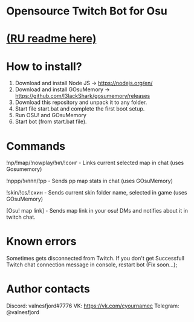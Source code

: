 # Opensource Twitch Bot for Osu

# [(RU readme here)](README_RU.md)

# How to install?

1. Download and install Node JS -> https://nodejs.org/en/
2. Download and install GOsuMemory -> https://github.com/l3lackShark/gosumemory/releases
3. Download this repository and unpack it to any folder.
4. Start file start.bat and complete the first boot setup.
5. Run OSU! and GOsuMemory
6. Start bot (from start.bat file).

# Commands

!np/!map/!nowplay/!нп/!сонг - Links current selected map in chat (uses Gosumemory)

!nppp/!нппп/!pp - Sends pp map stats in chat (uses GOsuMemory)

!skin/!cs/!скин - Sends current skin folder name, selected in game (uses GOsuMemory)

[Osu! map link] - Sends map link in your osu! DMs and notifies about it in twitch chat.

# Known errors

Sometimes gets disconnected from Twitch. If you don't get Successfull Twitch chat connection message in console, restart bot (Fix soon...);

# Author contacts

Discord: valnesfjord#7776 VK: https://vk.com/cyournamec Telegram: @valnesfjord
